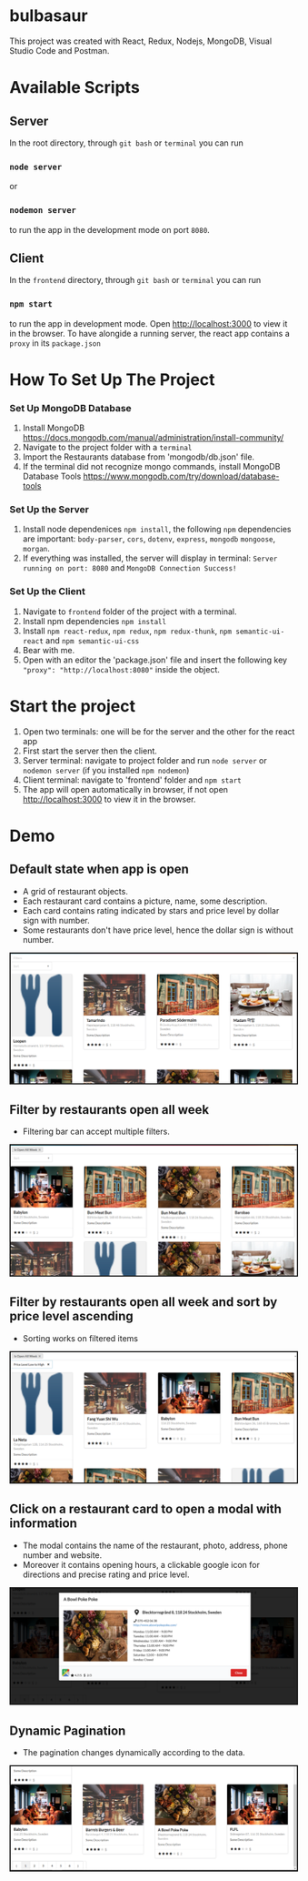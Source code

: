 # bulbasaur

This project was created with React, Redux, Nodejs, MongoDB, Visual Studio Code and Postman.

# Available Scripts

## Server
In the root directory, through `git bash` or `terminal` you can run 
### `node server` 
or 
### `nodemon server`
to run the app in the development mode on port `8080`.

## Client
In the `frontend` directory, through `git bash` or `terminal` you can run
### `npm start`
to run the app in development mode.
Open [http://localhost:3000](http://localhost:3000) to view it in the browser.
To have alongide a running server, the react app contains a `proxy` in its `package.json`

# How To Set Up The Project

### Set Up MongoDB Database
1. Install MongoDB https://docs.mongodb.com/manual/administration/install-community/
2. Navigate to the project folder with a `terminal`
3. Import the Restaurants database from 'mongodb/db.json' file.
4. If the terminal did not recognize mongo commands, install MongoDB Database Tools https://www.mongodb.com/try/download/database-tools

### Set Up the Server
1. Install node dependenices `npm install`, the following `npm` dependencies are important: `body-parser`, `cors`, `dotenv`, `express`, `mongodb` `mongoose`, `morgan`.
2. If everything was installed, the server will display in terminal: `Server running on port: 8080` and `MongoDB Connection Success!`

### Set Up the Client
1. Navigate to `frontend` folder of the project with a terminal.
2. Install npm dependencies `npm install`
3. Install `npm react-redux`, `npm redux`, `npm redux-thunk`, `npm semantic-ui-react` and `npm semantic-ui-css`
4. Bear with me.
5. Open with an editor the 'package.json' file and insert the following key `"proxy": "http://localhost:8080"` inside the object.

# Start the project
1. Open two terminals: one will be for the server and the other for the react app
2. First start the server then the client.
3. Server terminal: navigate to project folder and run `node server` or `nodemon server` (if you installed `npm nodemon`)
4. Client terminal: navigate to 'frontend' folder and `npm start`
5. The app will open automatically in browser, if not open [http://localhost:3000](http://localhost:3000) to view it in the browser.

# Demo

## Default state when app is open
- A grid of restaurant objects.
- Each restaurant card contains a picture, name, some description.
- Each card contains rating indicated by stars and price level by dollar sign with number.
- Some restaurants don't have price level, hence the dollar sign is without number.
<img src="./demo_images/default.png" alt="No Image" border="2"/>

## Filter by restaurants open all week
- Filtering bar can accept multiple filters.
<img src="./demo_images/filter_by_open.png" alt="No Image" border="2"/>

## Filter by restaurants open all week and sort by price level ascending
- Sorting works on filtered items
<img src="./demo_images/filtered_by_open_sorted_by_price.png" alt="No Image" border="2"/>

## Click on a restaurant card to open a modal with information
- The modal contains the name of the restaurant, photo, address, phone number and website.
- Moreover it contains opening hours, a clickable google icon for directions and precise rating and price level.
<img src="./demo_images/open_modal.png" alt="No Image" border="2"/>

## Dynamic Pagination
- The pagination changes dynamically according to the data.
<img src="./demo_images/pagination.png" alt="No Image" border="2"/>
